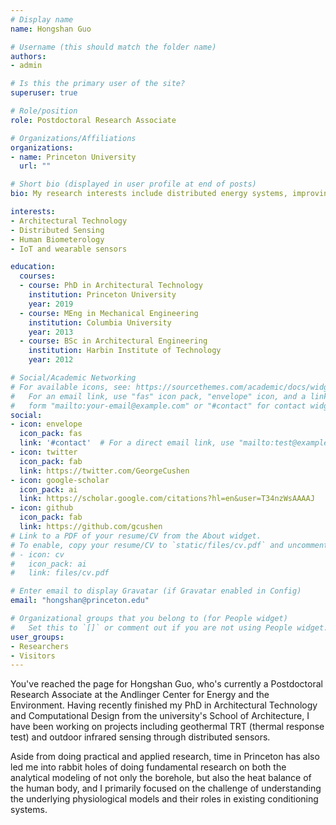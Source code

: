 ```yaml
---
# Display name
name: Hongshan Guo

# Username (this should match the folder name)
authors:
- admin

# Is this the primary user of the site?
superuser: true

# Role/position
role: Postdoctoral Research Associate

# Organizations/Affiliations
organizations:
- name: Princeton University
  url: ""

# Short bio (displayed in user profile at end of posts)
bio: My research interests include distributed energy systems, improving energy and comfort delivery efficiency in the built environment, and distributed sensing within indoor and outdoor environments.

interests:
- Architectural Technology
- Distributed Sensing
- Human Biometerology
- IoT and wearable sensors

education:
  courses:
  - course: PhD in Architectural Technology
    institution: Princeton University
    year: 2019
  - course: MEng in Mechanical Engineering
    institution: Columbia University
    year: 2013
  - course: BSc in Architectural Engineering
    institution: Harbin Institute of Technology
    year: 2012

# Social/Academic Networking
# For available icons, see: https://sourcethemes.com/academic/docs/widgets/#icons
#   For an email link, use "fas" icon pack, "envelope" icon, and a link in the
#   form "mailto:your-email@example.com" or "#contact" for contact widget.
social:
- icon: envelope
  icon_pack: fas
  link: '#contact'  # For a direct email link, use "mailto:test@example.org".
- icon: twitter
  icon_pack: fab
  link: https://twitter.com/GeorgeCushen
- icon: google-scholar
  icon_pack: ai
  link: https://scholar.google.com/citations?hl=en&user=T34nzWsAAAAJ
- icon: github
  icon_pack: fab
  link: https://github.com/gcushen
# Link to a PDF of your resume/CV from the About widget.
# To enable, copy your resume/CV to `static/files/cv.pdf` and uncomment the lines below.  
# - icon: cv
#   icon_pack: ai
#   link: files/cv.pdf

# Enter email to display Gravatar (if Gravatar enabled in Config)
email: "hongshan@princeton.edu"

# Organizational groups that you belong to (for People widget)
#   Set this to `[]` or comment out if you are not using People widget.  
user_groups:
- Researchers
- Visitors
---
```


You've reached the page for Hongshan Guo, who's currently a Postdoctoral Research Associate at the Andlinger Center for Energy and the Environment. Having recently finished my PhD in Architectural Technology and Computational Design from the university's School of Architecture, I have been working on projects including geothermal TRT (thermal response test) and outdoor infrared sensing through distributed sensors. 

Aside from doing practical and applied research, time in Princeton has also led me into rabbit holes of doing fundamental research on both the analytical modeling of not only the borehole, but also the heat balance of the human body, and I primarily focused on the challenge of understanding the underlying physiological models and their roles in existing conditioning systems.

